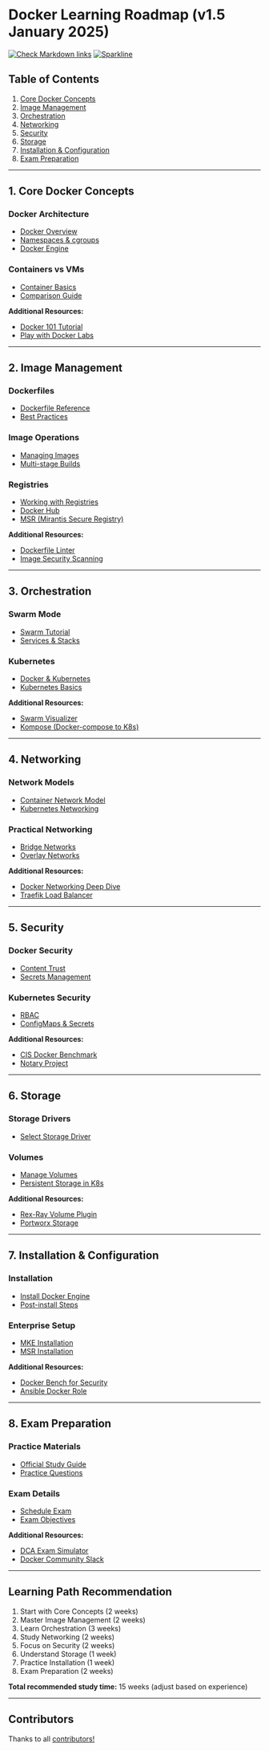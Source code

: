 # Docker Learning Roadmap (v1.5 January 2025)

[![Check Markdown links](https://github.com/Evalle/DCA/actions/workflows/action.yml/badge.svg)](https://github.com/Evalle/DCA/actions/workflows/action.yml)
[![Sparkline](https://stars.medv.io/evalle/dca.svg)](https://stars.medv.io/evalle/dca)

## Table of Contents
1. [Core Docker Concepts](#1-core-docker-concepts)
2. [Image Management](#2-image-management)
3. [Orchestration](#3-orchestration)
4. [Networking](#4-networking)
5. [Security](#5-security)
6. [Storage](#6-storage)
7. [Installation & Configuration](#7-installation--configuration)
8. [Exam Preparation](#8-exam-preparation)

---

## 1. Core Docker Concepts

### Docker Architecture
- [Docker Overview](https://docs.docker.com/get-started/overview/)
- [Namespaces & cgroups](https://docs.docker.com/get-started/overview/#the-underlying-technology)
- [Docker Engine](https://docs.docker.com/engine/)

### Containers vs VMs
- [Container Basics](https://www.docker.com/resources/what-container)
- [Comparison Guide](https://www.docker.com/blog/containers-replacing-virtual-machines/)

**Additional Resources:**
- [Docker 101 Tutorial](https://www.docker.com/101-tutorial)
- [Play with Docker Labs](https://labs.play-with-docker.com/)

---

## 2. Image Management

### Dockerfiles
- [Dockerfile Reference](https://docs.docker.com/engine/reference/builder/)
- [Best Practices](https://docs.docker.com/develop/develop-images/dockerfile_best-practices/)

### Image Operations
- [Managing Images](https://docs.docker.com/engine/reference/commandline/image/)
- [Multi-stage Builds](https://docs.docker.com/develop/develop-images/multistage-build/)

### Registries
- [Working with Registries](https://docs.docker.com/registry/)
- [Docker Hub](https://hub.docker.com/)
- [MSR (Mirantis Secure Registry)](https://www.mirantis.com/software/mirantis-secure-registry/)

**Additional Resources:**
- [Dockerfile Linter](https://hadolint.github.io/hadolint/)
- [Image Security Scanning](https://docs.docker.com/engine/scan/)

---

## 3. Orchestration

### Swarm Mode
- [Swarm Tutorial](https://docs.docker.com/engine/swarm/swarm-tutorial/)
- [Services & Stacks](https://docs.docker.com/engine/swarm/services/)

### Kubernetes
- [Docker & Kubernetes](https://docs.docker.com/get-started/kube-deploy/)
- [Kubernetes Basics](https://kubernetes.io/docs/tutorials/kubernetes-basics/)

**Additional Resources:**
- [Swarm Visualizer](https://github.com/dockersamples/docker-swarm-visualizer)
- [Kompose (Docker-compose to K8s)](https://kompose.io/)

---

## 4. Networking

### Network Models
- [Container Network Model](https://docs.docker.com/network/)
- [Kubernetes Networking](https://kubernetes.io/docs/concepts/cluster-administration/networking/)

### Practical Networking
- [Bridge Networks](https://docs.docker.com/network/network-tutorial-standalone/)
- [Overlay Networks](https://docs.docker.com/network/overlay/)

**Additional Resources:**
- [Docker Networking Deep Dive](https://success.docker.com/article/networking)
- [Traefik Load Balancer](https://doc.traefik.io/traefik/)

---

## 5. Security

### Docker Security
- [Content Trust](https://docs.docker.com/engine/security/trust/)
- [Secrets Management](https://docs.docker.com/engine/swarm/secrets/)

### Kubernetes Security
- [RBAC](https://kubernetes.io/docs/reference/access-authn-authz/rbac/)
- [ConfigMaps & Secrets](https://kubernetes.io/docs/concepts/configuration/)

**Additional Resources:**
- [CIS Docker Benchmark](https://www.cisecurity.org/benchmark/docker/)
- [Notary Project](https://github.com/theupdateframework/notary)

---

## 6. Storage

### Storage Drivers
- [Select Storage Driver](https://docs.docker.com/storage/storagedriver/select-storage-driver/)

### Volumes
- [Manage Volumes](https://docs.docker.com/storage/volumes/)
- [Persistent Storage in K8s](https://kubernetes.io/docs/concepts/storage/persistent-volumes/)

**Additional Resources:**
- [Rex-Ray Volume Plugin](https://rexray.readthedocs.io/en/stable/)
- [Portworx Storage](https://portworx.com/)

---

## 7. Installation & Configuration

### Installation
- [Install Docker Engine](https://docs.docker.com/engine/install/)
- [Post-install Steps](https://docs.docker.com/engine/install/linux-postinstall/)

### Enterprise Setup
- [MKE Installation](https://docs.mirantis.com/mke/3.5/install/)
- [MSR Installation](https://docs.mirantis.com/msr/2.9/install/)

**Additional Resources:**
- [Docker Bench for Security](https://github.com/docker/docker-bench-security)
- [Ansible Docker Role](https://galaxy.ansible.com/geerlingguy/docker)

---

## 8. Exam Preparation

### Practice Materials
- [Official Study Guide](https://a.storyblok.com/f/146871/x/2001ce939c/docker-study-guide_v1-5-jan-2025.pdf)
- [Practice Questions](https://github.com/bbachi/DCA-Practice-Questions)

### Exam Details
- [Schedule Exam](https://prod.examity.com/docker)
- [Exam Objectives](https://training.mirantis.com/dca-certification-exam/)

**Additional Resources:**
- [DCA Exam Simulator](https://www.udemy.com/course/docker-certified-associate-practice-tests/)
- [Docker Community Slack](https://dockercommunity.slack.com/)

---

## Learning Path Recommendation

1. Start with Core Concepts (2 weeks)
2. Master Image Management (2 weeks)
3. Learn Orchestration (3 weeks)
4. Study Networking (2 weeks)
5. Focus on Security (2 weeks)
6. Understand Storage (1 week)
7. Practice Installation (1 week)
8. Exam Preparation (2 weeks)

**Total recommended study time:** 15 weeks (adjust based on experience)

---

## Contributors

Thanks to all [contributors!](https://github.com/Evalle/DCA/graphs/contributors)
